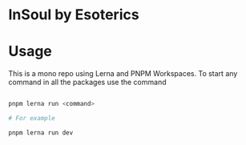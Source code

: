 # InSoul by Esoterics

# Usage

This is a mono repo using Lerna and PNPM Workspaces. To start any command in all the packages use the command

```bash

pnpm lerna run <command>

# For example

pnpm lerna run dev

```

